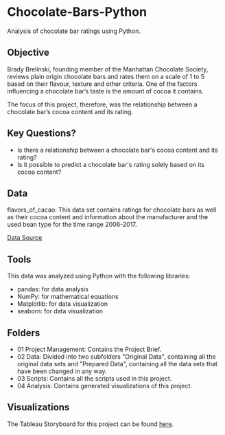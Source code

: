 # Chocolate-Bars-Python
Analysis of chocolate bar ratings using Python.

## Objective
Brady Brelinski, founding member of the Manhattan Chocolate Society, reviews plain origin chocolate bars and rates them on a scale of 1 to 5 based on their flavour, texture and other criteria.
One of the factors influencing a chocolate bar’s taste is the amount of cocoa it contains.

The focus of this project, therefore, was the relationship between a chocolate bar’s cocoa content and its rating.

## Key Questions?
- Is there a relationship between a chocolate bar's cocoa content and its rating?
- Is it possible to predict a chocolate bar's rating solely based on its cocoa content?

## Data
flavors_of_cacao: This data set contains ratings for chocolate bars as well as their cocoa content and information about the manufacturer and the used bean type for the time range 2006-2017.

[Data Source](https://www.kaggle.com/datasets/rtatman/chocolate-bar-ratings)
## Tools
This data was analyzed using Python with the following libraries:
- pandas: for data analysis
- NumPy: for mathematical equations
- Matplotlib: for data visualization
- seaborn: for data visualization

## Folders
- 01 Project Management: Contains the Project Brief.
- 02 Data: Divided into two subfolders "Original Data", containing all the original data sets and "Prepared Data", containing all the data sets that have been changed in any way.
- 03 Scripts: Contains all the scripts used in this project.
- 04 Analysis: Contains generated visualizations of this project.

## Visualizations
The Tableau Storyboard for this project can be found [here](https://public.tableau.com/app/profile/christina.wiebe/viz/TheRelationshipbetweenaChocolateBarsRatinganditsCocoaContent/TheRelationshipbetweenaChocolateBarsRatinganditsCocoaContent).
